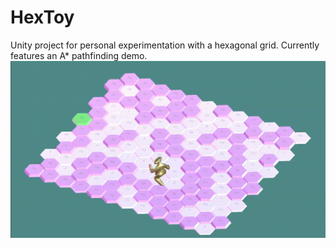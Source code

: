 # HexToy
Unity project for personal experimentation with a hexagonal grid.
Currently features an A* pathfinding demo.
![preview video](https://github.com/iptpka/HexToy/blob/main/preview-video.gif)
